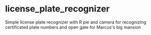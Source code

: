 # license_plate_recognizer
Simple license plate recognizer with R pie and camera for recognizing certificated plate numbers and open gate for Marcus's big mansion

